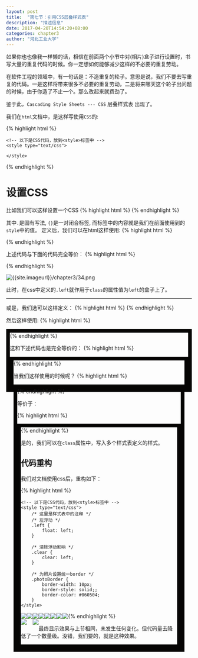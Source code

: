```yaml
---
layout: post
title:  "第七节：引用CSS层叠样式表"
description: "描述信息"
date: 2017-04-20T14:54:20+08:00
categories: chapter3
author: "河北工业大学"
---
```

如果你也也像我一样懒的话，相信在前面两个小节中对(相片)盒子进行设置时，书写大量的重复代码的时候。你一定想如何能够减少这样的不必要的重复劳动。

在软件工程的领域中，有一句话是：不造重复的轮子。意思是说，我们不要去写重复的代码。一是这样将带来很多不必要的重复劳动，二是将来哪天这个轮子出问题的时候，由于你造了不止一个。那么改起来就费劲了。

鉴于此，`Cascading Style Sheets --- CSS` 层叠样式表 出现了。

我们在`html`文档中，是这样写使用`CSS`的:

{% highlight html %}
<head>
    <meta charset="UTF-8">
    <title>照片墙</title>
    
    <!-- 以下是CSS代码，放到<style>标签中 -->
    <style type="text/css">
        
    </style>
</head>
{% endhighlight %}

# 设置CSS
比如我们可以这样设置一个CSS
{% highlight html %}
    <style type="text/css">
        .left {
            float: left;
        }
    </style>
{% endhighlight %}

其中`.`是固有写法, `{}`是一对闭合标签, 而标签中的内容就是我们在前面使用到的`style`中的值。
定义后，我们可以在html这样使用:
{% highlight html %}
    <div class="left">
{% endhighlight %}

上述代码与下面的代码完全等价：
{% highlight html %}
    <div style="float: left;">
{% endhighlight %}

![{{site.imageurl}}/chapter3/34.png]({{site.imageurl}}/chapter3/34.png)

此时，在css中定义的`.left`就作用于`class`的属性值为`left`的盒子上了。
<hr />

或是，我们选可以这样定义：
{% highlight html %}
    <style type="text/css">
        .photo {
            border-width: 10px; 
            border-style: solid; 
            border-color: #060504
        }
    </style>
{% endhighlight %}

然后这样使用:
{% highlight html %}
    <div class="photo">
{% endhighlight %}

这和下述代码也是完全等价的：
{% highlight html %}
    <div style="border-width: 10px; 
                border-style: solid; 
                border-color: #060504">
{% endhighlight %}


当我们这样使用的时候呢？
{% highlight html %}
    <div class="photo left">
{% endhighlight %}

等价于：

{% highlight html %}
    <div style="border-width: 10px; 
                border-style: solid; 
                border-color: #060504;
                float:left;">
{% endhighlight %}

是的，我们可以在`class`属性中，写入多个样式表定义的样式。

## 代码重构

我们对文档使用css后，重构如下：

{% highlight html %}
<!DOCTYPE html>
<html lang="zh-hans">

<head>
    <meta charset="UTF-8">
    <title>照片墙</title>
    
    <!-- 以下是CSS代码，放到<style>标签中 -->
    <style type="text/css">
        /* 这里是样式表中的注释 */
        /* 左浮动 */
        .left {
            float: left;
        }
        
        /* 清除浮动影响 */
        .clear {
            clear: left;
        }
        
        /* 为照片设置统一border */
        .photoBorder {
            border-width: 10px;
            border-style: solid;;
            border-color: #060504;
        }
    </style>
</head>

<body>
    <!-- 画一个大框 -->
    <div>
        <!-- 行1 -->
        <div>
            <!-- 1.1 -->
            <div class="left">
                <!-- 1.1.1 -->
                <div>
                    <!-- 1.1.1.1 -->
                    <div class="left photoBorder"><img src="1.png" /></div>
                    <!-- 1.1.1.2 -->
                    <div class="left photoBorder"><img src="2.png" /></div>
                    <!-- clear -->
                    <div class="clear"></div>
                </div>
                <!-- 1.1.2 -->
                <div class="photoBorder"><img src="3.png" /></div>
            </div>
            <!-- 1.2 -->
            <div class="left">
                <!-- 1.2.1 -->
                <div class="photoBorder"><img src="4.png" /></div>
                <!-- 1.2.2 -->
                <div class="photoBorder"><img src="5.png" /></div>
            </div>
            <!-- 1.3 -->
            <div class="left photoBorder"><img src="6.png" /></div>
            <!-- clear -->
            <div class="clear"></div>
        </div>
        <!-- 行2 -->
        <div>
            <!-- 2.1 -->
            <div class="left photoBorder"><img src="7.png" /></div>
            <!-- 2.2 -->
            <div class="left photoBorder"><img src="8.png" /></div>
            <!-- 2.3 -->
            <div class="left photoBorder"><img src="9.png" /></div>
            <!-- 2.4 -->
            <div class="left photoBorder"><img src="10.png" /></div>
            <!-- clear -->
            <div class="clear"></div>
        </div>
    </div>
</body>

</html>
{% endhighlight %}

最终显示效果与上节相同，未发生任何变化。但代码量去降低了一个数量级。没错，我们要的，就是这种效果。




